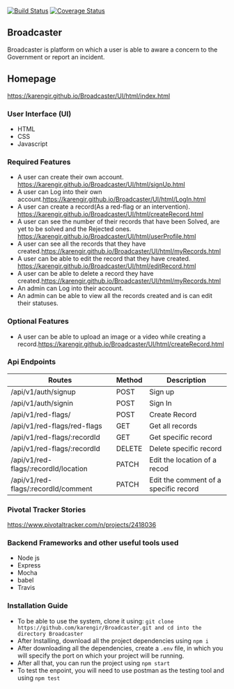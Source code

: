 [![Build Status](https://travis-ci.com/karengir/Broadcaster.svg?branch=develop)](https://travis-ci.com/karengir/Broadcaster)
[![Coverage Status](https://coveralls.io/repos/github/karengir/Broadcaster/badge.svg?branch=develop)](https://coveralls.io/github/karengir/Broadcaster?branch=develop)

## Broadcaster

Broadcaster is platform on which a user is able to aware a concern to the Government or report an incident.

## Homepage

https://karengir.github.io/Broadcaster/UI/html/index.html

### User Interface (UI)

- HTML
- CSS
- Javascript

### Required Features

- A user can create their own account. https://karengir.github.io/Broadcaster/UI/html/signUp.html
- A user can Log into their own account.https://karengir.github.io/Broadcaster/UI/html/LogIn.html
- A user can create a record(As a red-flag or an intervention). https://karengir.github.io/Broadcaster/UI/html/createRecord.html
- A user can see the number of their records that have been Solved, are yet to be solved and the Rejected ones. https://karengir.github.io/Broadcaster/UI/html/userProfile.html
- A user can see all the records that they have created.https://karengir.github.io/Broadcaster/UI/html/myRecords.html
- A user can be able to edit the record that they have created. https://karengir.github.io/Broadcaster/UI/html/editRecord.html
- A user can be able to delete a record they have created.https://karengir.github.io/Broadcaster/UI/html/myRecords.html
- An admin can Log into their account.
- An admin can be able to view all the records created and is can edit their statuses.

### Optional Features

- A user can be able to upload an image or a video while creating a record.https://karengir.github.io/Broadcaster/UI/html/createRecord.html

### Api Endpoints

| Routes                               | Method | Description                           |
| ------------------------------------ | ------ | ------------------------------------- |
| /api/v1/auth/signup                  | POST   | Sign up                               |
| /api/v1/auth/signin                  | POST   | Sign In                               |
| /api/v1/red-flags/                   | POST   | Create Record                         |
| /api/v1/red-flags/red-flags          | GET    | Get all records                       |
| /api/v1/red-flags/:recordId          | GET    | Get specific record                   |
| /api/v1/red-flags/:recordId          | DELETE | Delete specific record                |
| /api/v1/red-flags/:recordId/location | PATCH  | Edit the location of a recod          |
| /api/v1/red-flags/:recordId/comment  | PATCH  | Edit the comment of a specific record |

### Pivotal Tracker Stories

https://www.pivotaltracker.com/n/projects/2418036

### Backend Frameworks and other useful tools used

- Node js
- Express
- Mocha
- babel
- Travis

### Installation Guide

- To be able to use the system, clone it using: `git clone https://github.com/karengir/Broadcaster.git and cd into the directory Broadcaster`
- After Installing, download all the project dependencies using `npm i`
- After downloading all the dependencies, create a `.env` file, in which you will specify the port on which your project will be running.
- After all that, you can run the project using `npm start`
- To test the enpoint, you will need to use postman as the testing tool and using `npm test`
